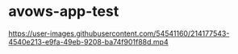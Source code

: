# avows-app-test


https://user-images.githubusercontent.com/54541160/214177543-4540e213-e9fa-49eb-9208-ba74f901f88d.mp4

